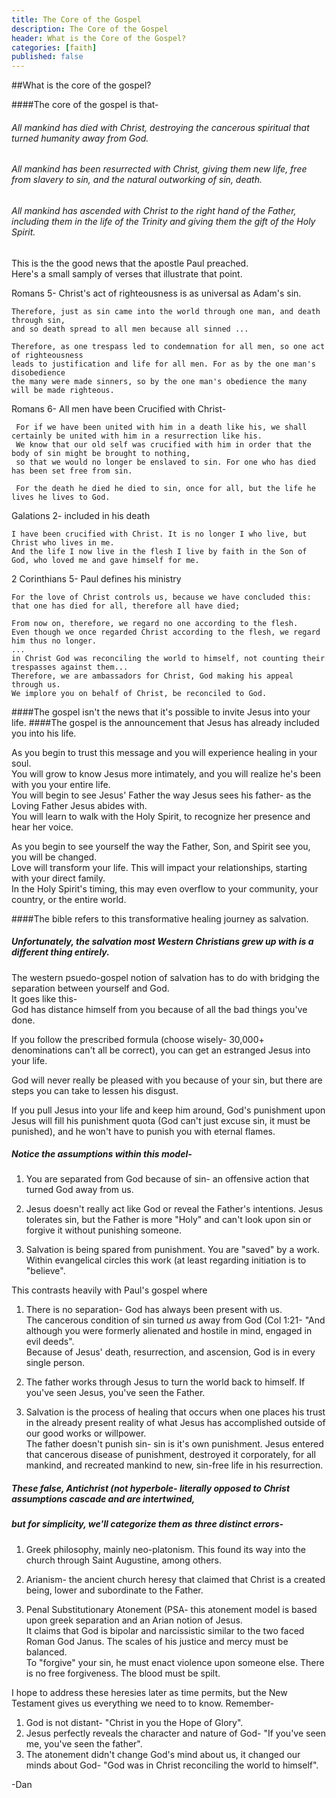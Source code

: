 ```yaml
---
title: The Core of the Gospel
description: The Core of the Gospel
header: What is the Core of the Gospel?
categories: [faith]
published: false
---
```

##What is the core of the gospel?

####The core of the gospel is that-

###### All mankind has died with Christ, destroying the cancerous spiritual that turned humanity away from God.  

###### All mankind has been resurrected with Christ, giving them new life, free from slavery to sin, and the natural outworking of sin, death.  

###### All mankind has ascended with Christ to the right hand of the Father, including them in the life of the Trinity and giving them the gift of the Holy Spirit.  

This is the the good news that the apostle Paul preached.  
Here's a small samply of verses that illustrate that point.

Romans 5-
Christ's act of righteousness is as universal as Adam's sin.
```
Therefore, just as sin came into the world through one man, and death through sin,
and so death spread to all men because all sinned ...

Therefore, as one trespass led to condemnation for all men, so one act of righteousness
leads to justification and life for all men. For as by the one man's disobedience
the many were made sinners, so by the one man's obedience the many will be made righteous.
```

Romans 6-
All men have been Crucified with Christ-
```
 For if we have been united with him in a death like his, we shall certainly be united with him in a resurrection like his.
 We know that our old self was crucified with him in order that the body of sin might be brought to nothing,
 so that we would no longer be enslaved to sin. For one who has died has been set free from sin.

 For the death he died he died to sin, once for all, but the life he lives he lives to God. 
 ```
 
 Galations 2-
 included in his death
 ```
 I have been crucified with Christ. It is no longer I who live, but Christ who lives in me.
 And the life I now live in the flesh I live by faith in the Son of God, who loved me and gave himself for me.
 ```
 
 2 Corinthians 5-
 Paul defines his ministry
 ```
 For the love of Christ controls us, because we have concluded this:
 that one has died for all, therefore all have died; 
 
 From now on, therefore, we regard no one according to the flesh.
 Even though we once regarded Christ according to the flesh, we regard him thus no longer.
 ... 
 in Christ God was reconciling the world to himself, not counting their trespasses against them...
 Therefore, we are ambassadors for Christ, God making his appeal through us.
 We implore you on behalf of Christ, be reconciled to God.
 ```

####The gospel isn't the news that it's possible to invite Jesus into your life.
####The gospel is the announcement that Jesus has already included you into his life.

As you begin to trust this message and you will experience healing in your soul.  
You will grow to know Jesus more intimately, and you will realize he's been with you your entire life.  
You will begin to see Jesus' Father the way Jesus sees his father- as the Loving Father Jesus abides with.  
You will learn to walk with the Holy Spirit, to recognize her presence and hear her voice.  

As you begin to see yourself the way the Father, Son, and Spirit see you, you will be changed.  
Love will transform your life. This will impact your relationships, starting with your direct family.  
In the Holy Spirit's timing, this may even overflow to your community, your country, or the entire world.  

####The bible refers to this transformative healing journey as salvation.

##### Unfortunately, the salvation most Western Christians grew up with is a different thing entirely.  
The western psuedo-gospel notion of salvation has to do with bridging the separation between yourself and God.  
It goes like this-  
God has distance himself from you because of all the bad things you've done.  

If you follow the prescribed formula (choose wisely- 30,000+ denominations can't all be correct), you can get an estranged Jesus into your life.  

God will never really be pleased with you because of your sin, but there are steps you can take to lessen his disgust.  

If you pull Jesus into your life and keep him around, God's punishment upon Jesus will fill his punishment quota (God can't just excuse sin, it must be punished), and he won't have to punish you with eternal flames.  

##### Notice the assumptions within this model-  
1. You are separated from God because of sin- an offensive action that turned God away from us.

2. Jesus doesn't really act like God or reveal the Father's intentions. Jesus tolerates sin, but the Father is more "Holy" and can't look upon sin or forgive it without punishing someone.

3. Salvation is being spared from punishment. You are "saved" by a work. Within evangelical circles this work (at least regarding initiation is to "believe".

This contrasts heavily with Paul's gospel where   
1. There is no separation- God has always been present with us.  
The cancerous condition of sin turned _us_ away from God (Col 1:21- "And although you were formerly alienated and hostile in mind, engaged in evil deeds".  
Because of Jesus' death, resurrection, and ascension, God is in every single person.

2. The father works through Jesus to turn the world back to himself. If you've seen Jesus, you've seen the Father.

3. Salvation is the process of healing that occurs when one places his trust in the already present reality of what Jesus has accomplished outside of our good works or willpower.  
The father doesn't punish sin- sin is it's own punishment.
Jesus entered that cancerous disease of punishment, destroyed it corporately, for all mankind, and recreated mankind to new, sin-free life in his resurrection. 

##### These false, Antichrist (not hyperbole- literally opposed to Christ assumptions cascade and are intertwined,  
##### but for simplicity, we'll categorize them as three distinct errors-

1. Greek philosophy, mainly neo-platonism. This found its way into the church through Saint Augustine, among others.

2. Arianism- the ancient church heresy that claimed that Christ is a created being, lower and subordinate to the Father.

3. Penal Substitutionary Atonement (PSA- this atonement model is based upon greek separation and an Arian notion of Jesus.  
It claims that God is bipolar and narcissistic similar to the two faced Roman God Janus. The scales of his justice and mercy must be balanced.  
To "forgive" your sin, he must enact violence upon someone else. There is no free forgiveness. The blood must be spilt.

I hope to address these heresies later as time permits, but the New Testament gives us everything we need to to know. Remember-  
1. God is not distant- "Christ in you the Hope of Glory".  
2. Jesus perfectly reveals the character and nature of God- "If you've seen me, you've seen the father".  
3. The atonement didn't change God's mind about us, it changed our minds about God- "God was in Christ reconciling the world to himself".  

-Dan


